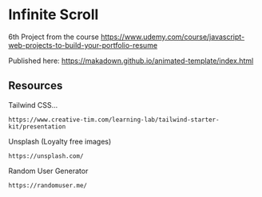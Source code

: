 # Infinite Scroll

6th Project from the course https://www.udemy.com/course/javascript-web-projects-to-build-your-portfolio-resume


Published here: https://makadown.github.io/animated-template/index.html

## Resources

Tailwind CSS...
```
https://www.creative-tim.com/learning-lab/tailwind-starter-kit/presentation
```

Unsplash (Loyalty free images)
```
https://unsplash.com/
```

Random User Generator
```
https://randomuser.me/
```